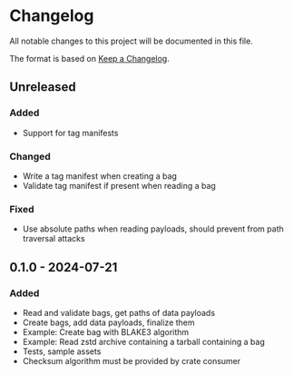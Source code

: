 # Changelog

All notable changes to this project will be documented in this file.

The format is based on [Keep a Changelog](https://keepachangelog.com).

## Unreleased

### Added

- Support for tag manifests

### Changed

- Write a tag manifest when creating a bag
- Validate tag manifest if present when reading a bag

### Fixed

- Use absolute paths when reading payloads, should prevent from path traversal attacks

## 0.1.0 - 2024-07-21

### Added

- Read and validate bags, get paths of data payloads
- Create bags, add data payloads, finalize them
- Example: Create bag with BLAKE3 algorithm
- Example: Read zstd archive containing a tarball containing a bag 
- Tests, sample assets
- Checksum algorithm must be provided by crate consumer

